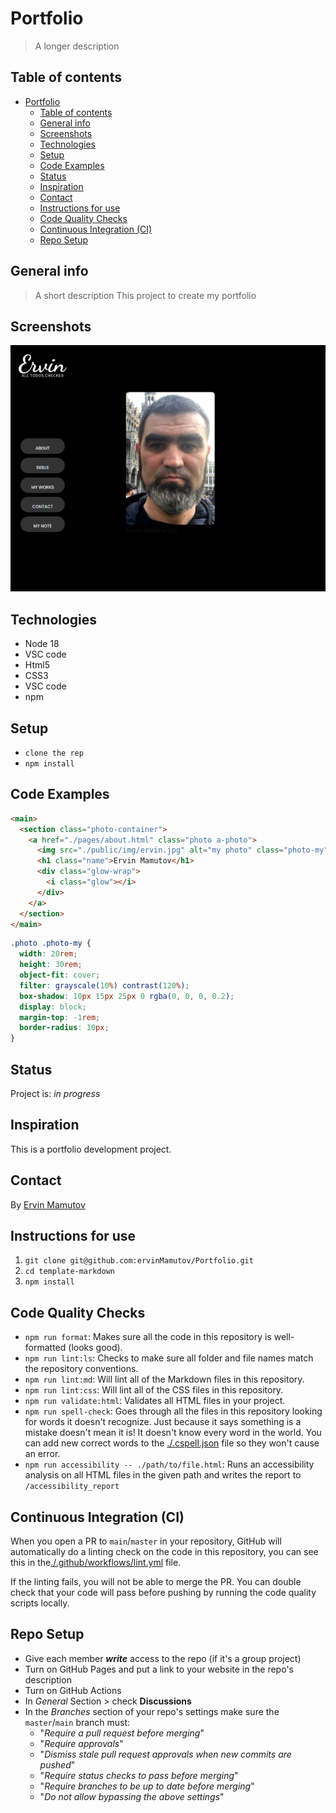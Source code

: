 # Portfolio

> A longer description

## Table of contents

- [Portfolio](#portfolio)
  - [Table of contents](#table-of-contents)
  - [General info](#general-info)
  - [Screenshots](#screenshots)
  - [Technologies](#technologies)
  - [Setup](#setup)
  - [Code Examples](#code-examples)
  - [Status](#status)
  - [Inspiration](#inspiration)
  - [Contact](#contact)
  - [Instructions for use](#instructions-for-use)
  - [Code Quality Checks](#code-quality-checks)
  - [Continuous Integration (CI)](#continuous-integration-ci)
  - [Repo Setup](#repo-setup)

## General info

> A short description This project to create my portfolio

## Screenshots

![Example screenshot](./public/img/portfolio-screen.png)

## Technologies

- Node 18
- VSC code
- Html5
- CSS3
- VSC code
- npm

## Setup

- `clone the rep`
- `npm install`

## Code Examples

```html
<main>
  <section class="photo-container">
    <a href="./pages/about.html" class="photo a-photo">
      <img src="./public/img/ervin.jpg" alt="my photo" class="photo-my" />
      <h1 class="name">Ervin Mamutov</h1>
      <div class="glow-wrap">
        <i class="glow"></i>
      </div>
    </a>
  </section>
</main>
```

```css
.photo .photo-my {
  width: 20rem;
  height: 30rem;
  object-fit: cover;
  filter: grayscale(10%) contrast(120%);
  box-shadow: 10px 15px 25px 0 rgba(0, 0, 0, 0.2);
  display: block;
  margin-top: -1rem;
  border-radius: 10px;
}
```

## Status

Project is: _in progress_

## Inspiration

This is a portfolio development project.

## Contact

By [Ervin Mamutov](https://github.com/ervinMamutov)

## Instructions for use

<!-- a guide to using this repository -->

1. `git clone git@github.com:ervinMamutov/Portfolio.git`
2. `cd template-markdown`
3. `npm install`

## Code Quality Checks

- `npm run format`: Makes sure all the code in this repository is well-formatted
  (looks good).
- `npm run lint:ls`: Checks to make sure all folder and file names match the
  repository conventions.
- `npm run lint:md`: Will lint all of the Markdown files in this repository.
- `npm run lint:css`: Will lint all of the CSS files in this repository.
- `npm run validate:html`: Validates all HTML files in your project.
- `npm run spell-check`: Goes through all the files in this repository looking
  for words it doesn't recognize. Just because it says something is a mistake
  doesn't mean it is! It doesn't know every word in the world. You can add new
  correct words to the [./.cspell.json](./.cspell.json) file so they won't cause
  an error.
- `npm run accessibility -- ./path/to/file.html`: Runs an accessibility analysis
  on all HTML files in the given path and writes the report to
  `/accessibility_report`

## Continuous Integration (CI)

When you open a PR to `main`/`master` in your repository, GitHub will
automatically do a linting check on the code in this repository, you can see
this in the[./.github/workflows/lint.yml](./.github/workflows/lint.yml) file.

If the linting fails, you will not be able to merge the PR. You can double check
that your code will pass before pushing by running the code quality scripts
locally.

## Repo Setup

- Give each member **_write_** access to the repo (if it's a group project)
- Turn on GitHub Pages and put a link to your website in the repo's description
- Turn on GitHub Actions
- In _General_ Section > check **Discussions**
- In the _Branches_ section of your repo's settings make sure the
  `master`/`main` branch must:
  - "_Require a pull request before merging_"
  - "_Require approvals_"
  - "_Dismiss stale pull request approvals when new commits are pushed_"
  - "_Require status checks to pass before merging_"
  - "_Require branches to be up to date before merging_"
  - "_Do not allow bypassing the above settings_"

</details>
